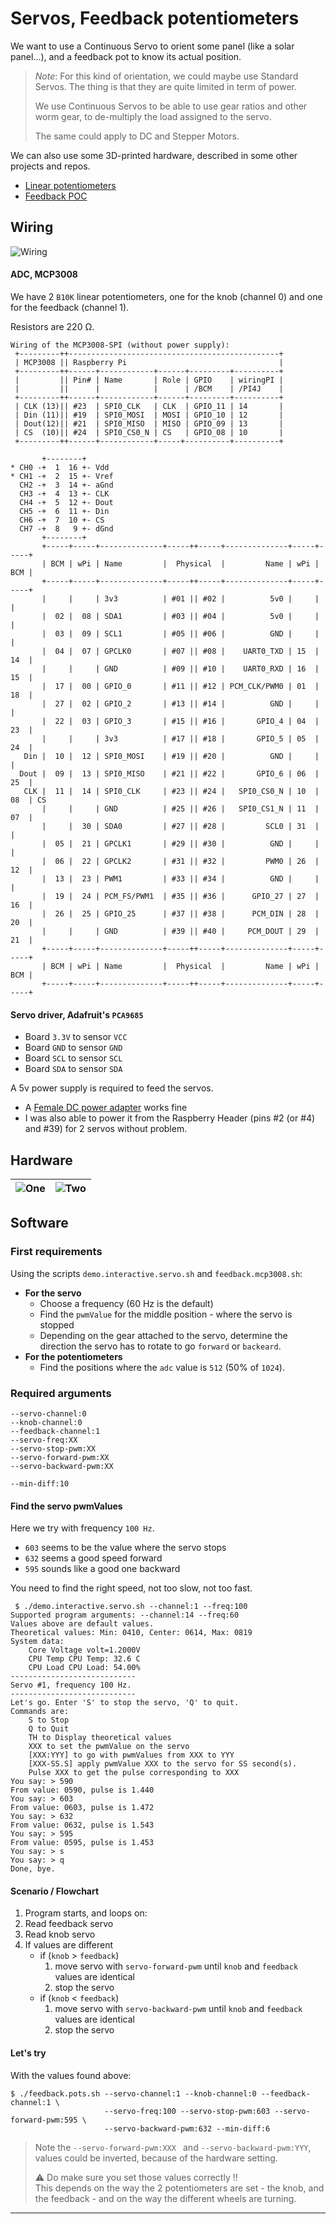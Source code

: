 # Servos, Feedback potentiometers
We want to use a Continuous Servo to orient some panel (like a solar panel...),
and a feedback pot to know its actual position.

> _Note_: For this kind of orientation, we could maybe use Standard Servos.
> The thing is that they are quite limited in term of power. 
>
> We use Continuous Servos to be able to use gear ratios and other worm gear, 
> to de-multiply the load assigned to the servo.
>
> The same could apply to DC and Stepper Motors.   

We can also use some 3D-printed hardware, described in some other projects and repos.
- [Linear potentiometers](https://github.com/OlivierLD/raspberry-coffee/blob/master/ADC-benchmark/LINEAR_POTS.md)
- [Feedback POC](https://github.com/OlivierLD/3DPrinting/tree/master/OpenSCAD/FeedbackPOC)

## Wiring

![Wiring](./RPi-MCP3008-2-Pots_bb.png)

#### ADC, MCP3008
We have 2 `B10K` linear potentiometers, one for the knob (channel 0) and one for the feedback (channel 1).

Resistors are 220 &Omega;.

```
Wiring of the MCP3008-SPI (without power supply):
 +---------++-----------------------------------------------+
 | MCP3008 || Raspberry Pi                                  |
 +---------++------+------------+------+---------+----------+
 |         || Pin# | Name       | Role | GPIO    | wiringPI |
 |         ||      |            |      | /BCM    | /PI4J    |
 +---------++------+------------+------+---------+----------+
 | CLK (13)|| #23  | SPI0_CLK   | CLK  | GPIO_11 | 14       |
 | Din (11)|| #19  | SPI0_MOSI  | MOSI | GPIO_10 | 12       |
 | Dout(12)|| #21  | SPI0_MISO  | MISO | GPIO_09 | 13       |
 | CS  (10)|| #24  | SPI0_CS0_N | CS   | GPIO_08 | 10       |
 +---------++------+------------+-----+----------+----------+

       +--------+ 
* CH0 -+  1  16 +- Vdd 
* CH1 -+  2  15 +- Vref 
  CH2 -+  3  14 +- aGnd 
  CH3 -+  4  13 +- CLK 
  CH4 -+  5  12 +- Dout 
  CH5 -+  6  11 +- Din 
  CH6 -+  7  10 +- CS 
  CH7 -+  8   9 +- dGnd 
       +--------+ 
       +-----+-----+--------------+-----++-----+--------------+-----+-----+
       | BCM | wPi | Name         |  Physical  |         Name | wPi | BCM |
       +-----+-----+--------------+-----++-----+--------------+-----+-----+
       |     |     | 3v3          | #01 || #02 |          5v0 |     |     |       
       |  02 |  08 | SDA1         | #03 || #04 |          5v0 |     |     |       
       |  03 |  09 | SCL1         | #05 || #06 |          GND |     |     |       
       |  04 |  07 | GPCLK0       | #07 || #08 |    UART0_TXD | 15  | 14  |       
       |     |     | GND          | #09 || #10 |    UART0_RXD | 16  | 15  |       
       |  17 |  00 | GPIO_0       | #11 || #12 | PCM_CLK/PWM0 | 01  | 18  |       
       |  27 |  02 | GPIO_2       | #13 || #14 |          GND |     |     |       
       |  22 |  03 | GPIO_3       | #15 || #16 |       GPIO_4 | 04  | 23  |       
       |     |     | 3v3          | #17 || #18 |       GPIO_5 | 05  | 24  |       
   Din |  10 |  12 | SPI0_MOSI    | #19 || #20 |          GND |     |     |       
  Dout |  09 |  13 | SPI0_MISO    | #21 || #22 |       GPIO_6 | 06  | 25  |       
   CLK |  11 |  14 | SPI0_CLK     | #23 || #24 |   SPI0_CS0_N | 10  | 08  | CS    
       |     |     | GND          | #25 || #26 |   SPI0_CS1_N | 11  | 07  |       
       |     |  30 | SDA0         | #27 || #28 |         SCL0 | 31  |     |       
       |  05 |  21 | GPCLK1       | #29 || #30 |          GND |     |     |       
       |  06 |  22 | GPCLK2       | #31 || #32 |         PWM0 | 26  | 12  |       
       |  13 |  23 | PWM1         | #33 || #34 |          GND |     |     |       
       |  19 |  24 | PCM_FS/PWM1  | #35 || #36 |      GPIO_27 | 27  | 16  |       
       |  26 |  25 | GPIO_25      | #37 || #38 |      PCM_DIN | 28  | 20  |       
       |     |     | GND          | #39 || #40 |     PCM_DOUT | 29  | 21  |       
       +-----+-----+--------------+-----++-----+--------------+-----+-----+
       | BCM | wPi | Name         |  Physical  |         Name | wPi | BCM |
       +-----+-----+--------------+-----++-----+--------------+-----+-----+
```

#### Servo driver, Adafruit's `PCA9685`
- Board `3.3V` to sensor `VCC`
- Board `GND` to sensor `GND`
- Board `SCL` to sensor `SCL`
- Board `SDA` to sensor `SDA`

A 5v power supply is required to feed the servos.

- A [Female DC power adapter](http://adafru.it/368) works fine
- I was also able to power it from the Raspberry Header (pins #2 (or #4) and #39) for 2 servos without problem.

## Hardware

| ![One](./images/01.jpg) | ![Two](./images/02.jpg) |
|:-----------------------:|:-----------------------:|

## Software

### First requirements
Using the scripts `demo.interactive.servo.sh` and `feedback.mcp3008.sh`:
- **For the servo**
    - Choose a frequency (60 Hz is the default)
    - Find the `pwmValue` for the middle position - where the servo is stopped
    - Depending on the gear attached to the servo, determine the direction the servo has to rotate to go `forward` or `backeard`.
- **For the potentiometers**
    - Find the positions where the `adc` value is `512` (50% of `1024`).

### Required arguments
```
--servo-channel:0 
--knob-channel:0 
--feedback-channel:1 
--servo-freq:XX 
--servo-stop-pwm:XX
--servo-forward-pwm:XX 
--servo-backward-pwm:XX 
```

```
--min-diff:10
```


#### Find the servo pwmValues
Here we try with frequency `100 Hz`.
- `603` seems to be the value where the servo stops
- `632` seems a good speed forward
- `595` sounds like a good one backward

You need to find the right speed, not too slow, not too fast.

```
 $ ./demo.interactive.servo.sh --channel:1 --freq:100
Supported program arguments: --channel:14 --freq:60
Values above are default values.
Theoretical values: Min: 0410, Center: 0614, Max: 0819
System data:
	Core Voltage volt=1.2000V
	CPU Temp CPU Temp: 32.6 C
	CPU Load CPU Load: 54.00%
----------------------------
Servo #1, frequency 100 Hz.
----------------------------
Let's go. Enter 'S' to stop the servo, 'Q' to quit.
Commands are:
	S to Stop
	Q to Quit
	TH to Display theoretical values
	XXX to set the pwmValue on the servo
	[XXX:YYY] to go with pwmValues from XXX to YYY
	[XXX-SS.S] apply pwmValue XXX to the servo for SS second(s).
	Pulse XXX to get the pulse corresponding to XXX
You say: > 590
From value: 0590, pulse is 1.440
You say: > 603
From value: 0603, pulse is 1.472
You say: > 632
From value: 0632, pulse is 1.543
You say: > 595
From value: 0595, pulse is 1.453
You say: > s
You say: > q
Done, bye.
```

#### Scenario / Flowchart

1. Program starts, and loops on:
2. Read feedback servo
3. Read knob servo
4. If values are different
    - if (`knob` > `feedback`)
        1. move servo with `servo-forward-pwm` until `knob` and `feedback` values are identical
        2. stop the servo 
    - if (`knob` < `feedback`)
        1. move servo with `servo-backward-pwm` until
         `knob` and `feedback` values are identical
        2. stop the servo 

#### Let's try
With the values found above:
```
$ ./feedback.pots.sh --servo-channel:1 --knob-channel:0 --feedback-channel:1 \ 
                     --servo-freq:100 --servo-stop-pwm:603 --servo-forward-pwm:595 \ 
                     --servo-backward-pwm:632 --min-diff:6
```
> Note the `--servo-forward-pwm:XXX ` and `--servo-backward-pwm:YYY`, values could be inverted, because of the hardware setting.
> 
> ⚠️ Do make sure you set those values correctly !!  
> This depends on the way the 2 potentiometers are set - the knob, and the feedback - and on the way the different wheels are turning.   
--- 
